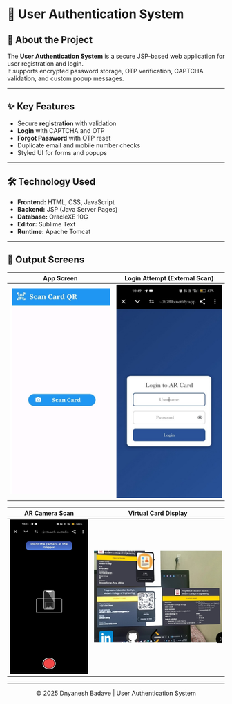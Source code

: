 # 🔐 User Authentication System

## 📌 About the Project
The **User Authentication System** is a secure JSP-based web application for user registration and login.  
It supports encrypted password storage, OTP verification, CAPTCHA validation, and custom popup messages.

---

## ✨ Key Features
- Secure **registration** with validation
- **Login** with CAPTCHA and OTP
- **Forgot Password** with OTP reset
- Duplicate email and mobile number checks
- Styled UI for forms and popups

---

## 🛠 Technology Used
- **Frontend:** HTML, CSS, JavaScript
- **Backend:** JSP (Java Server Pages)
- **Database:** OracleXE 10G
- **Editor:** Sublime Text
- **Runtime:** Apache Tomcat

---

## 📸 Output Screens

| App Screen | Login Attempt (External Scan) |
| --- | --- |
| ![App Screen](https://raw.githubusercontent.com/dnyaneshsb20/Scan-and-See---Augumented-Reality-Instant-Data-Access/main/appscreen.jpg) | ![Login Screen](https://raw.githubusercontent.com/dnyaneshsb20/Scan-and-See---Augumented-Reality-Instant-Data-Access/main/loginscreen.jpg) |

| AR Camera Scan | Virtual Card Display |
| --- | --- |
| ![AR Camera](https://raw.githubusercontent.com/dnyaneshsb20/Scan-and-See---Augumented-Reality-Instant-Data-Access/main/arstudiocamera.jpg) | ![Card Details](https://raw.githubusercontent.com/dnyaneshsb20/Scan-and-See---Augumented-Reality-Instant-Data-Access/main/carddetails.jpg) |


---

<div align="center">
© 2025 Dnyanesh Badave | User Authentication System
</div>
